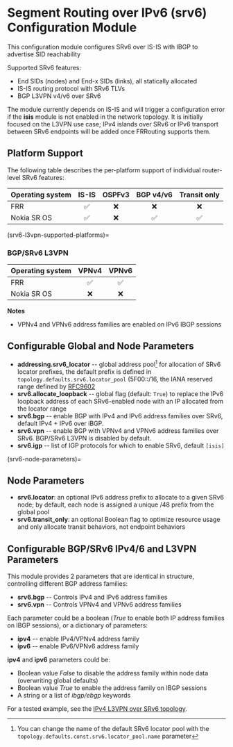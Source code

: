 # Segment Routing over IPv6 (srv6) Configuration Module

This configuration module configures SRv6 over IS-IS with IBGP to advertise SID reachability

Supported SRv6 features:

* End SIDs (nodes) and End-x SIDs (links), all statically allocated
* IS-IS routing protocol with SRv6 TLVs
* BGP L3VPN v4/v6 over SRv6

The module currently depends on IS-IS and will trigger a configuration error if the **isis** module is not enabled in the network topology. It is initially focused on the L3VPN use case; IPv4 islands over SRv6 or IPv6 transport between SRv6 endpoints will be added once FRRouting supports them.

## Platform Support
The following table describes the per-platform support of individual router-level SRv6 features:

| Operating system         | IS-IS | OSPFv3 | BGP v4/v6 | Transit only |
| ------------------------ |:-----:|:------:|:---------:|:-------------:
| FRR                      |   ✅  |   ❌   |    ❌     |      ❌      | 
| Nokia SR OS              |   ✅  |   ❌   |    ✅     |      ✅      |

(srv6-l3vpn-supported-platforms)=
### BGP/SRv6 L3VPN

| Operating system      | VPNv4 | VPNv6 |
| ----------------------| :---: | :---: |
| FRR                   |   ✅  |   ✅  |
| Nokia SR OS           |   ❌  |   ❌  |

**Notes**
* VPNv4 and VPNv6 address families are enabled on IPv6 IBGP sessions

## Configurable Global and Node Parameters

* **addressing.srv6_locator** -- global address pool[^poolname] for allocation of SRv6 locator prefixes, the default prefix is defined in `topology.defaults.srv6.locator_pool` (5F00::/16, the IANA reserved range defined by [RFC9602](https://datatracker.ietf.org/doc/rfc9602/)
* **srv6.allocate_loopback** -- global flag (default: `True`) to replace the IPv6 loopback address of each SRv6-enabled node with an IP allocated from the locator range
* **srv6.bgp** -- enable BGP with IPv4 and IPv6 address families over SRv6, default IPv4 + IPv6 over iBGP.
* **srv6.vpn** -- enable BGP with VPNv4 and VPNv6 address families over SRv6. BGP/SRv6 L3VPN is disabled by default.
* **srv6.igp** -- list of IGP protocols for which to enable SRv6, default `[isis]`

[^poolname]: You can change the name of the default SRv6 locator pool with the `topology.defaults.const.srv6.locator_pool.name` parameter

(srv6-node-parameters)=
## Node Parameters

* **srv6.locator**: an optional IPv6 address prefix to allocate to a given SRv6 node; by default, each node is assigned a unique /48 prefix from the global pool
* **srv6.transit_only**: an optional Boolean flag to optimize resource usage and only allocate transit behaviors, not endpoint behaviors

## Configurable BGP/SRv6 IPv4/6 and L3VPN Parameters

This module provides 2 parameters that are identical in structure, controlling different BGP address families:

* **srv6.bgp** -- Controls IPv4 and IPv6 address families
* **srv6.vpn** -- Controls VPNv4 and VPNv6 address families

Each parameter could be a boolean (*True* to enable both IP address families on IBGP sessions), or a dictionary of parameters:

* **ipv4** -- enable IPv4/VPNv4 address family
* **ipv6** -- enable IPv6/VPNv6 address family

**ipv4** and **ipv6** parameters could be:

* Boolean value *False* to disable the address family within node data (overwriting global defaults)
* Boolean value *True* to enable the address family on IBGP sessions
* A string or a list of *ibgp/ebgp* keywords

For a tested example, see the [IPv4 L3VPN over SRv6 topology](https://github.com/ipspace/netlab/tree/dev/tests/integration/srv6/02-isis-ipv4-bgp-vpn.yml).
